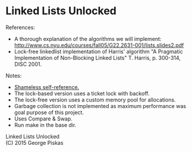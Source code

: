 Linked Lists Unlocked
==========

References:
* A thorough explanation of the algorithms we will implement:
http://www.cs.nyu.edu/courses/fall05/G22.2631-001/lists.slides2.pdf
* Lock-free linkedlist implementation of Harris' algorithm
"A Pragmatic Implementation of Non-Blocking Linked Lists"
T. Harris, p. 300-314, DISC 2001.

Notes:
* [Shameless self-reference.](http://www.gpiskas.com/pdf/linkedlists_unlocked.pdf)
* The lock-based version uses a ticket lock with backoff.
* The lock-free version uses a custom memory pool for allocations.
* Garbage collection is not implemented as maximum performance was goal purpose of this project.
* Uses Compare & Swap.
* Run make in the base dir.

Linked Lists Unlocked <br> (C) 2015 George Piskas
